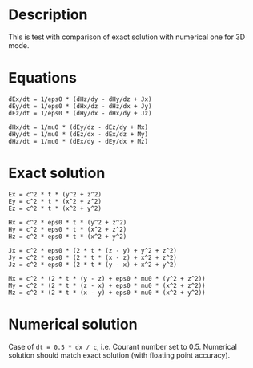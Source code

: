 # Description

This is test with comparison of exact solution with numerical one for 3D mode.

# Equations

```
dEx/dt = 1/eps0 * (dHz/dy - dHy/dz + Jx)
dEy/dt = 1/eps0 * (dHx/dz - dHz/dx + Jy)
dEz/dt = 1/eps0 * (dHy/dx - dHx/dy + Jz)

dHx/dt = 1/mu0 * (dEy/dz - dEz/dy + Mx)
dHy/dt = 1/mu0 * (dEz/dx - dEx/dz + My)
dHz/dt = 1/mu0 * (dEx/dy - dEy/dx + Mz)
```

# Exact solution

```
Ex = c^2 * t * (y^2 + z^2)
Ey = c^2 * t * (x^2 + z^2)
Ez = c^2 * t * (x^2 + y^2)

Hx = c^2 * eps0 * t * (y^2 + z^2)
Hy = c^2 * eps0 * t * (x^2 + z^2)
Hz = c^2 * eps0 * t * (x^2 + y^2)

Jx = c^2 * eps0 * (2 * t * (z - y) + y^2 + z^2)
Jy = c^2 * eps0 * (2 * t * (x - z) + x^2 + z^2)
Jz = c^2 * eps0 * (2 * t * (y - x) + x^2 + y^2)

Mx = c^2 * (2 * t * (y - z) + eps0 * mu0 * (y^2 + z^2))
My = c^2 * (2 * t * (z - x) + eps0 * mu0 * (x^2 + z^2))
Mz = c^2 * (2 * t * (x - y) + eps0 * mu0 * (x^2 + y^2))
```

# Numerical solution

Case of `dt = 0.5 * dx / c`, i.e. Courant number set to 0.5. Numerical solution should match exact solution (with floating point accuracy).
